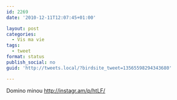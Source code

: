 ```yaml
---
id: 2269
date: '2010-12-11T12:07:45+01:00'

layout: post
categories:
  - Vis ma vie
tags:
  - tweet
format: status
publish_social: no
guid: 'http://tweets.local/?birdsite_tweet=13565598294343680'

---
```


Domino minou http://instagr.am/p/htLF/